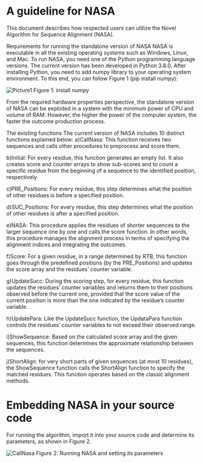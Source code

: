 # A guideline for NASA
This document describes how respected users can utilize the Novel Algorithm for Sequence Alignment (NASA). 

Requirements for running the standalone version of NASA
NASA is executable in all the existing operating systems such as Windows, Linux, and Mac. To run NASA, you need one of the Python programming language versions. The current version has been developed in Python 3.8.0. After installing Python, you need to add numpy library to your operating system environment. To this end, you can follow Figure 1 (pip install numpy):


![Picture1](https://github.com/MasoudiYosef/NASA/assets/83264279/55643571-3ddb-4d78-adf4-bb4493981d91)
Figure 1: install numpy


From the required hardware properties perspective, the standalone version of NASA can be exploited in a system with the minimum power of CPU and volume of RAM. However, the higher the power of the computer system, the faster the outcome production process.

The existing functions
The current version of NASA includes 10 distinct functions explained below:
a)CallNasa: This function receives two sequences and calls other procedures to preprocess and score them.

b)Initial: For every residue, this function generates an empty list. It also creates score and counter arrays to show sub-scores and to count a specific residue from the beginning of a sequence to the identified position, respectively.

c)PRE_Positions: For every residue, this step determines what the position of other residues is before a specified position. 

d)SUC_Positions: For every residue, this step determines what the position of other residues is after a specified position.

e)NASA: This procedure applies the residues of shorter sequences to the larger sequence one by one and calls the score function. In other words, this procedure manages the alignment process in terms of specifying the alignment indices and integrating the outcomes.

f)Score: For a given residue, in a range determined by RTB, this function goes through the predefined positions (by the PRE_Positions) and updates the score array and the residues’ counter variable.

g)UpdateSucc: During the scoring step, for every residue, this function updates the residues’ counter variables and returns them to their positions observed before the current one, provided that the score value of the current position is more than the one indicated by the residue’s counter variable. 

h)UpdatePara: Like the UpdateSucc function, the UpdataPara function controls the residues’ counter variables to not exceed their observed range.

i)ShowSequence: Based on the calculated score array and the given sequences, this function determines the approximate relationship between the sequences.

j)ShortAlign: for very short parts of given sequences (at most 10 residues), the ShowSequence function calls the ShortAlign function to specify the matched residues. This function operates based on the classic alignment methods.


# Embedding NASA in your source code
For running the algorithm, import it into your source code and determine its parameters, as shown in Figure 2.

![CallNasa](https://github.com/MasoudiYosef/NASA/assets/83264279/55efcffd-1d87-436d-ac3b-d27e6f40778f)
Figure 2: Running NASA and setting its parameters
